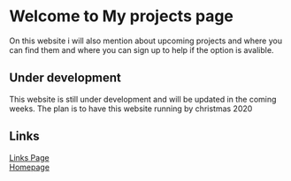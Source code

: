 # Welcome to My projects page

On this website i will also mention about upcoming projects and where you can find them and where you can sign up to help if the option is avalible. 


## Under development
This website is still under development and will be updated in the coming weeks. The plan is to have this website running by christmas 2020

## Links

[Links Page](https://ath0rus.github.io)\
[Homepage](https://ath0rus.github.io/Home)


<!--
### Markdown

Markdown is a lightweight and easy-to-use syntax for styling your writing. It includes conventions for

```markdown
Syntax highlighted code block

# Header 1
## Header 2
### Header 3

- Bulleted
- List

1. Numbered
2. List

**Bold** and _Italic_ and `Code` text

[Link](url) and ![Image](src)
```

For more details see [GitHub Flavored Markdown](https://guides.github.com/features/mastering-markdown/).

### Jekyll Themes

Your Pages site will use the layout and styles from the Jekyll theme you have selected in your [repository settings](https://github.com/ath0rus/ath0rus.projects/settings). The name of this theme is saved in the Jekyll `_config.yml` configuration file.

### Support or Contact

Having trouble with Pages? Check out our [documentation](https://docs.github.com/categories/github-pages-basics/) or [contact support](https://github.com/contact) and we’ll help you sort it out.
-->
